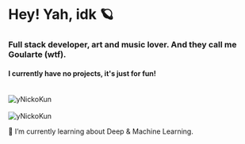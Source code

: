 <h1>Hey! Yah, idk 🪐</h1>
<h3>Full stack developer, art and music lover. And they call me Goularte (wtf).</h3>

<h4>I currently have no projects, it's just for fun!</h4>

<br/>
<a>
<img src="https://github-readme-stats.vercel.app/api?username=yNickoKun&show_icons=true&theme=nord&count_private=true" alt="yNickoKun" />
</a>
<br/>

<br/>
<a>
<img src="https://github-readme-stats.vercel.app/api/top-langs/?username=yNickoKun&layout=compact" alt="yNickoKun" />
</a>
<br/>

🌱 I’m currently learning about Deep & Machine Learning.


